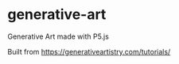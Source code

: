 # generative-art
Generative Art made with P5.js

Built from https://generativeartistry.com/tutorials/
